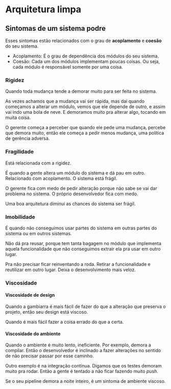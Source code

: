 # Arquitetura limpa

## Sintomas de um sistema podre

Esses sintomas estão relacionados com o grau de **acoplamento** e **coesão** do seu sistema.

- Acoplamento: É o grau de dependência dos módulos do seu sistema.
- Coesão: Cada um dos módulos implementam poucas coisas. Ou seja, cada módulo é responsável somente por uma coisa.

### Rigidez

Quando toda mudança tende a demorar muito para ser feita no sistema.

As vezes achamos que a mudança vai ser rápida, mas daí quando começamos a alterar um módulo, vemos que ele depende de outro, e assim vai indo uma bola de neve. E demoramos muito pra alterar algo, tocando em muita coisa.

O gerente começa a perceber que quando ele pede uma mudança, percebe que demora muito, então ele começa a pedir menos mudança, uma política de gerência adversa.

### Fragilidade

Está relacionada com a rigidez.

É quando a gente altera um módulo do sistema e dá pau em outro. Relacionado com acoplamento. O sistema está frágil.

O gerente fica com medo de pedir alteração porque não sabe se vai dar problema no sistema. O próprio desenvolvedor fica com medo.

Uma boa arquitetura diminui as chances do sistema ser frágil.

### Imobilidade

É quando não conseguimos usar partes do sistema em outras partes do sistema ou em outros sistemas.

Não dá pra reusar, porque tem tanta bagagem no módulo que implementa aquela funcionalidade que não conseguimos extrair ela pra usar em outro lugar.

Pra não precisar ficar reinventando a roda. Retirar a funcionalidade e reutilizar em outro lugar. Deixa o desenvolvimento mais veloz.

### Viscosidade

#### Viscosidade de design

Quando a gambiarra é mais fácil de fazer do que a alteração que preserva o projeto, então seu design está viscoso.

Quando é mais fácil fazer a coisa errado do que a certa.

#### Viscosidade do ambiente

Quando o ambiente é muito lento, ineficiente. Por exemplo, demora a compilar. Então o desenvolvedor é inclinado a fazer alterações no sentido de não precisar passar por esse caminho.

Outro exemplo é na integração contínua. Digamos que os testes demoram muito pra rodar. Então a gente é tentado a não ficar fazendo muito *push*.

Se o seu pipeline demora a noite inteiro, é um sintoma de ambiente viscoso.

